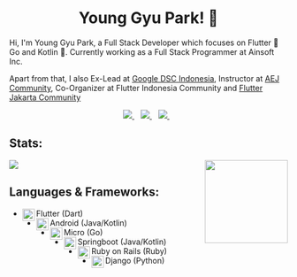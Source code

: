 <h1 align='center'>Young Gyu Park! 👋</h1>

Hi, I'm Young Gyu Park, a Full Stack Developer which focuses on Flutter 💙 Go and Kotlin 💚. Currently working as a Full Stack Programmer at Ainsoft Inc.

Apart from that, I also Ex-Lead at [Google DSC Indonesia](https://developers.google.com/community/dsc), Instructor at [AEJ Community](https://www.instagram.com/aej.id/?hl=id), Co-Organizer at Flutter Indonesia Community and [Flutter Jakarta Community](https://www.meetup.com/Flutter-Jakarta/)

<p align='center'>
<a href="https://twitter.com/ygpark2">
  <img src="https://img.shields.io/badge/twitter-%231DA1F2.svg?&style=for-the-badge&logo=twitter&logoColor=white" />
</a>&nbsp;&nbsp;
<a href="https://www.linkedin.com/in/ygpark2/">
  <img src="https://img.shields.io/badge/linkedin-%230077B5.svg?&style=for-the-badge&logo=linkedin&logoColor=white" />
</a>&nbsp;&nbsp;
  <!--
<a href="https://medium.com/@ygpark2">
  <img src="https://img.shields.io/badge/medium-%2312100E.svg?&style=for-the-badge&logo=medium&logoColor=white" />
</a>&nbsp;&nbsp;
-->
<a href="mailto:ygpark2@gmail.com">
  <img src="https://img.shields.io/badge/email me-%23D14836.svg?&style=for-the-badge&logo=gmail&logoColor=white" />
</a>&nbsp;&nbsp;
</p>

## Stats:

<img align ="right" src = "https://i.imgur.com/w4pKOQi.jpg" width="150" height="150">

<img src="https://github-readme-stats.vercel.app/api?username=ygpark2">

## Languages & Frameworks:
- Flutter (Dart)<img align="left" alt="flutter" width="22px" src="https://cdn.jsdelivr.net/npm/simple-icons@v3/icons/flutter.svg"/>
- Android (Java/Kotlin)<img align="left" alt="android" width="22px" src="https://cdn.jsdelivr.net/npm/simple-icons@v3/icons/android.svg"/>
- Micro (Go)<img align="left" alt="android" width="22px" src="https://cdn.jsdelivr.net/npm/simple-icons@v3/icons/go.svg"/>
- Springboot (Java/Kotlin)<img align="left" alt="android" width="22px" src="https://cdn.jsdelivr.net/npm/simple-icons@v3/icons/spring.svg"/>
- Ruby on Rails (Ruby)<img align="left" alt="android" width="22px" src="https://cdn.jsdelivr.net/npm/simple-icons@v3/icons/ruby.svg"/>
- Django (Python)<img align="left" alt="android" width="22px" src="https://cdn.jsdelivr.net/npm/simple-icons@v3/icons/python.svg"/>
